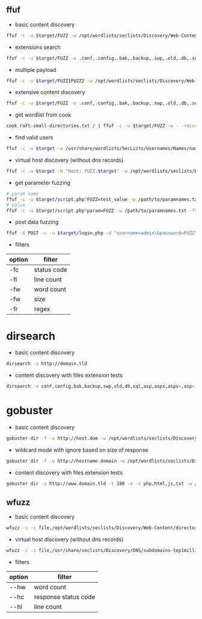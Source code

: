 ## ffuf
- basic content discovery
```bash
ffuf -c -u $target/FUZZ -w /opt/wordlists/seclists/Discovery/Web-Content/directory-list-2.3-medium.txt
```
- extensions search
```bash
ffuf -c -u $target/FUZZ -e .conf,.config,.bak,.backup,.swp,.old,.db,.sql,.asp,.aspx,.aspx~,.asp~,.py,.py~,.rb,.rb~,.php,.php~,.bak,.bkp,.cache,.cgi,.conf,.csv,.html,.inc,.jar,.js,.json,.jsp,.jsp~,.lock,.log,.rar,.old,.sql,.sql.gz,.sql.zip,.sql.tar.gz,.sql~,.swp,.swp~,.tar,.tar.bz2,.tar.gz,.txt,.wadl,.zip,.log,.xml,.js,.json,.jpg,.jpeg,.png,.gif,.bmp -w /opt/wordlists/seclists/Discovery/Web-Content/raft-small-directories.txt -r
```
- multiple payload
```bash
ffuf -c -u $target/FUZZ1FUZZ2 -w /opt/wordlists/seclists/Discovery/Web-Content/raft-small-directories.txt:FUZZ1 -w /opt/wordlists/seclists/Discovery/Web-Content/raft-small-extensions.txt:FUZZ2 -r -v
```
- extensive content discovery
```bash
ffuf -c -u $target/FUZZ -e .conf,.config,.bak,.backup,.swp,.old,.db,.sql,.asp,.aspx,.aspx~,.asp~,.py,.py~,.rb,.rb~,.php,.php~,.bak,.bkp,.cache,.cgi,.conf,.csv,.html,.inc,.jar,.js,.json,.jsp,.jsp~,.lock,.log,.rar,.old,.sql,.sql.gz,.sql.zip,.sql.tar.gz,.sql~,.swp,.swp~,.tar,.tar.bz2,.tar.gz,.txt,.wadl,.zip,.log,.xml,.js,.json,.jpg,.jpeg,.png,.gif,.bmp -w /opt/wordlists/seclists/Discovery/Web-Content/raft-small-directories.txt -recursion
```
- get wordlist from cook
```bash
cook raft-small-directories.txt / | ffuf -c -u $target/FUZZ -w - -recursion
```
- find valid users
```bash
ffuf -c -u $target -w /usr/share/wordlists/SecLists/Usernames/Names/names.txt -X POST -d "username=FUZZ&email=x&password=x&cpassword=x" -H "Content-Type: application/x-www-form-urlencoded" -mr "username already exists"
```
- virtual host discovery (without dns records)
```bash
ffuf -c -u $target -H "Host: FUZZ.$target" -w /opt/wordlists/seclists/Discovery/DNS/subdomains-top1million-5000.txt
```
- get parameter fuzzing
```bash
# param name
ffuf -c -u $target/script.php?FUZZ=test_value -w /path/to/paramnames.txt -fs 4242
# value
ffuf -c -u $target/script.php?param=FUZZ -w /path/to/paramnames.txt -fs 4242
```
- post data fuzzing
```bash
ffuf -X POST -c -u $target/login.php -d "username=admin\&password=FUZZ" -w /path/to/postdata.txt -fc 401
```
- filters

| option | filter      |
| ------ | ----------- |
| -fc    | status code |
| -fl    | line count  |
| -fw    | word count  |
| -fw    | size        |
| -fr    | regex       |

# dirsearch
- basic content discovery
```bash
dirsearch -u http://domain.tld
```
- content discovery with files extension tests
```bash
dirsearch -e conf,config,bak,backup,swp,old,db,sql,asp,aspx,aspx~,asp~,py,py~,rb,rb~,php,php~,bak,bkp,cache,cgi,conf,csv,html,inc,jar,js,json,jsp,jsp~,lock,log,rar,old,sql,sql.gz,sql.zip,sql.tar.gz,sql~,swp,swp~,tar,tar.bz2,tar.gz,txt,wadl,zip,log,xml,js,json -u http://domain.com
```

# gobuster
- basic content discovery
```bash
gobuster dir -f -u http://host.dom -w /opt/wordlists/seclists/Discovery/Web-Content/common.txt
```
- wildcard mode with ignore based on size of response
```bash
gobuster dir -f -u http://hostname.domain -w /opt/wordlists/seclists/Discovery/Web-Content/directory-list-2.3-medium.txt --wildcard --exclude-length 111111
```
- content discovery with files extension tests
```bash
gobuster dir -u http://www.domain.tld -t 100 -e -x php,html,js,txt -w /usr/share/seclists/Discovery/Web-Content/directory-list-2.3-big.txt
```
## wfuzz
- basic content discovery
```bash
wfuzz -c -z file,/opt/wordlists/seclists/Discovery/Web-Content/directory-list-2.3-medium.txt -u http://hostname.tld/api/FUZZ --hw 12
```
- virtual host discovery (without dns records)
```bash
wfuzz -c -z file,/usr/share/seclists/Discovery/DNS/subdomains-top1million-5000.txt -u http://domain.tld -H "Host: FUZZ.domain.tld"
```
- filters

| option | filter               | 
| ------ | -------------------- |
| --hw   | word count           |
| --hc   | response status code |
| --hl   | line count           |